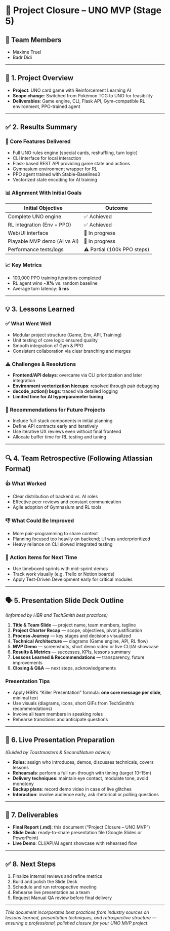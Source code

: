 # 🎯 Project Closure – UNO MVP (Stage 5)

## 👥 Team Members
- Maxime Truel  
- Badr Didi  

---

## 🧩 1. Project Overview
- **Project**: UNO card game with Reinforcement Learning AI  
- **Scope change**: Switched from Pokémon TCG to UNO for feasibility  
- **Deliverables**: Game engine, CLI, Flask API, Gym-compatible RL environment, PPO-trained agent  

---

## ✅ 2. Results Summary

### 🧭 Core Features Delivered
- Full UNO rules engine (special cards, reshuffling, turn logic)  
- CLI interface for local interaction  
- Flask-based REST API providing game state and actions  
- Gymnasium environment wrapper for RL  
- PPO agent trained with Stable-Baselines3  
- Vectorized state encoding for AI training  

### 📊 Alignment With Initial Goals

| Initial Objective                        | Outcome                       |
|------------------------------------------|-------------------------------|
| Complete UNO engine                      | ✅ Achieved                   |
| RL integration (Env + PPO)               | ✅ Achieved                   |
| Web/UI interface                         | 🔄 In progress                |
| Playable MVP demo (AI vs AI)             | 🔄 In progress                |
| Performance tests/logs                   | ⚠️ Partial (100k PPO steps)   |

### 📈 Key Metrics
- 100,000 PPO training iterations completed  
- RL agent wins ~**X%** vs. random baseline  
- Average turn latency: **5 ms**  

---

## 💡 3. Lessons Learned

### ✅ What Went Well  
- Modular project structure (Game, Env, API, Training)  
- Unit testing of core logic ensured quality  
- Smooth integration of Gym & PPO  
- Consistent collaboration via clear branching and merges  

### ⚠️ Challenges & Resolutions  
- **Frontend/API delays**: overcame via CLI prioritization and later integration  
- **Environment vectorization hiccups**: resolved through pair debugging  
- **decode_action() bugs**: traced via detailed logging  
- **Limited time for AI hyperparameter tuning**  

### 🔧 Recommendations for Future Projects  
- Include full-stack components in initial planning  
- Define API contracts early and iteratively  
- Use iterative UX reviews even without final frontend  
- Allocate buffer time for RL testing and tuning  

---

## 🔍 4. Team Retrospective (Following Atlassian Format)

### 👍 What Worked
- Clear distribution of backend vs. AI roles  
- Effective peer reviews and constant communication  
- Agile adoption of Gymnasium and RL tools  

### 👎 What Could Be Improved
- More pair-programming to share context  
- Planning focused too heavily on backend; UI was underprioritized  
- Heavy reliance on CLI slowed integrated testing  

### 🧭 Action Items for Next Time
- Use timeboxed sprints with mid-sprint demos  
- Track work visually (e.g. Trello or Notion boards)  
- Apply Test-Driven Development early for critical modules  

---

## 🗣️ 5. Presentation Slide Deck Outline  
*(Informed by HBR and TechSmith best practices)*

1. **Title & Team Slide** — project name, team members, tagline  
2. **Project Charter Recap** — scope, objectives, pivot justification  
3. **Process Journey** — key stages and decisions visualized  
4. **Technical Architecture** — diagrams (Game engine, API, RL flow)  
5. **MVP Demo** — screenshots, short demo video or live CLI/AI showcase  
6. **Results & Metrics** — successes, KPIs, lessons summary  
7. **Lessons Learned & Recommendations** — transparency, future improvements  
8. **Closing & Q&A** — next steps, acknowledgements  

### Presentation Tips
- Apply HBR’s “Killer Presentation” formula: **one core message per slide**, minimal text  
- Use visuals (diagrams, icons, short GIFs from TechSmith’s recommendations)  
- Involve all team members in speaking roles  
- Rehearse transitions and anticipate questions  

---

## 🎤 6. Live Presentation Preparation  
*(Guided by Toastmasters & SecondNature advice)*

- **Roles**: assign who introduces, demos, discusses technicals, covers lessons  
- **Rehearsals**: perform a full run-through with timing (target 10–15m)  
- **Delivery techniques**: maintain eye contact, modulate tone, avoid monotony  
- **Backup plans**: record demo video in case of live glitches  
- **Interaction**: involve audience early, ask rhetorical or polling questions  

---

## 📎 7. Deliverables

- **Final Report (.md)**: this document (“Project Closure – UNO MVP”)  
- **Slide Deck**: ready-to-share presentation file (Google Slides or PowerPoint)  
- **Live Demo**: CLI/API/AI agent showcase with rehearsed flow  

---

## ✅ 8. Next Steps
1. Finalize internal reviews and refine metrics  
2. Build and polish the Slide Deck  
3. Schedule and run retrospective meeting  
4. Rehearse live presentation as a team  
5. Request Manual QA review before final delivery  

---

*This document incorporates best practices from industry sources on lessons learned, presentation techniques, and retrospective structure — ensuring a professional, polished closure for your UNO MVP project.*  
